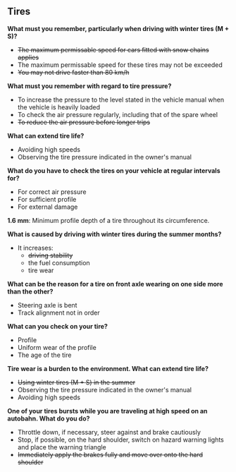 ## Tires

**What must you remember, particularly when driving with winter tires (M + S)?**
- ~~The maximum permissable speed for cars fitted with snow chains applies~~
- The maximum permissable speed for these tires may not be exceeded
- ~~You may not drive faster than 80 km/h~~

**What must you remember with regard to tire pressure?**
- To increase the pressure to the level stated in the vehicle manual when the vehicle is heavily loaded
- To check the air pressure regularly, including that of the spare wheel
- ~~To reduce the air pressure before longer trips~~

**What can extend tire life?**
- Avoiding high speeds
- Observing the tire pressure indicated in the owner's manual

**What do you have to check the tires on your vehicle at regular intervals for?**
- For correct air pressure
- For sufficient profile
- For external damage

**1.6 mm**: Minimum profile depth of a tire throughout its circumference.

**What is caused by driving with winter tires during the summer months?**
- It increases:
  - ~~driving stability~~
  - the fuel consumption
  - tire wear
  
**What can be the reason for a tire on front axle wearing on one side more than the other?**
- Steering axle is bent
- Track alignment not in order

**What can you check on your tire?**
- Profile
- Uniform wear of the profile
- The age of the tire

**Tire wear is a burden to the environment. What can extend tire life?**
- ~~Using winter tires (M + S) in the summer~~
- Observing the tire pressure indicated in the owner's manual
- Avoiding high speeds

**One of your tires bursts while you are traveling at high speed on an autobahn. What do you do?**
- Throttle down, if necessary, steer against and brake cautiously
- Stop, if possible, on the hard shoulder, switch on hazard warning lights and place the warning triangle
- ~~Immediately apply the brakes fully and move over onto the hard shoulder~~